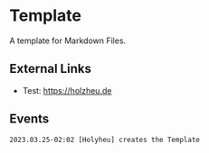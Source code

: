 # Template

A template for Markdown Files.

## External Links

- Test: https://holzheu.de

## Events

```
2023.03.25-02:02 [Holyheu] creates the Template
```
